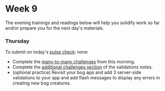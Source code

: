 # Week 9

The evening trainings and readings below will help you solidify work so far and/or prepare you for the next day's materials.

### Thursday
To submit on today's [pulse check](https://docs.google.com/forms/d/e/1FAIpQLSe7KpquxAEpvf5gCdfEbt4RIFbmkiTKL8i_-P_9bcvG5zxnQQ/viewform): none

* Complete the [many-to-many challenges](https://github.com/SF-WDI-LABS/rails-associations/blob/master/many_to_many_challenges.md) from this morning.
* Complete the [additional challenges section](https://github.com/SF-WDI-LABS/rails-validations-errors#more-challenges) of the validations notes.
*  (optional practice) Revisit your bog app and add 3 server-side validations to your app and add flash messages to display any errors in creating new bog creatures.

<!--
### Monday
To submit on today's [pulse check](https://docs.google.com/forms/d/e/1FAIpQLSe7KpquxAEpvf5gCdfEbt4RIFbmkiTKL8i_-P_9bcvG5zxnQQ/viewform): [Your go fish repo](https://github.com/SF-WDI-LABS/go-fish-card-game)

1. Work through part of the Rails getting started guide, according to [this training](https://github.com/sf-wdi-37/rails-guides-training/blob/master/README.md). Doing the whole guide would probably take **5-6 hours**. **Don't do the whole thing!** Cap yourself at 2 hours.
2. Read chapters 1-2 of the Rails Guide on [Migrations](http://guides.rubyonrails.org/active_record_migrations.html). Write down 2 important term definitions you learned and 2 situations where you think you'll use migrations.

### Tuesday
To submit on today's [pulse check](https://docs.google.com/forms/d/e/1FAIpQLSe7KpquxAEpvf5gCdfEbt4RIFbmkiTKL8i_-P_9bcvG5zxnQQ/viewform): 

### Wednesday
To submit on today's [pulse check](https://docs.google.com/forms/d/e/1FAIpQLSe7KpquxAEpvf5gCdfEbt4RIFbmkiTKL8i_-P_9bcvG5zxnQQ/viewform):

3. Read Chapter 1 (Why Associations?) from the [Active Record Associations Rails Guide](http://guides.rubyonrails.org/association_basics.html).  Then, skim through the following sections:
  - 2.1 The `belongs_to` Association
  - 2.3 The `has_many` Association
  - 2.4 The `has_many :through` Association
  - 2.10 Self Joins
  

1. Work through part 1 of the [Rails Pet Lab](https://github.com/sf-wdi-labs/rails-pet-lab).

2. Check out the [Active Record Validations Rails guide](http://guides.rubyonrails.org/active_record_validations.html):

  * Read chapter 1 closely.
  * Skim through chapters 2 and 3. Pick two methods from chapter 2 and implement them in the pet lab.
  
### Thursday
To submit on today's [pulse check](https://docs.google.com/forms/d/e/1FAIpQLSe7KpquxAEpvf5gCdfEbt4RIFbmkiTKL8i_-P_9bcvG5zxnQQ/viewform):

### Friday/Weekend
To submit on today's [pulse check](https://docs.google.com/forms/d/e/1FAIpQLSe7KpquxAEpvf5gCdfEbt4RIFbmkiTKL8i_-P_9bcvG5zxnQQ/viewform):


1. Complete the [Library App](https://github.com/sf-wdi-39/public-library-app). You'll work on part 2 tomorrow morning.

2. In preparation for tomorrow afternoon, read the [asset pipeline rails guide](http://guides.rubyonrails.org/asset_pipeline.html), sections 1 and 2.
-->
